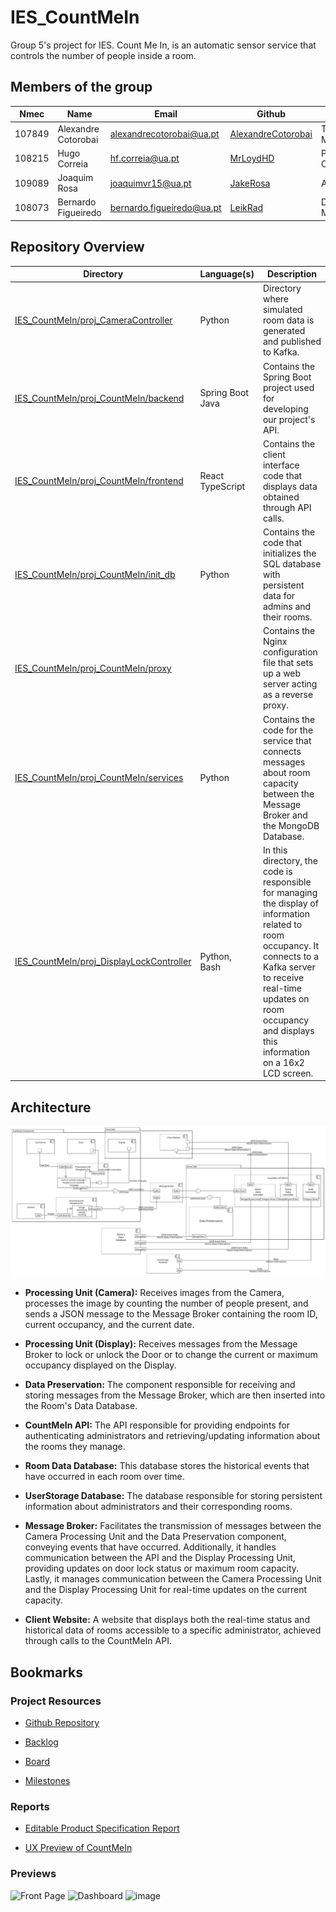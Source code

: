 # IES_CountMeIn

Group 5's project for IES. Count Me In, is an automatic sensor service that controls the number of people inside a room.

## Members of the group

| Nmec   | Name                | Email                       | Github                                                      | Roles         |
| ------ | ------------------- | --------------------------- | ----------------------------------------------------------- | ------------- |
| 107849 | Alexandre Cotorobai | <alexandrecotorobai@ua.pt>  | [AlexandreCotorobai](https://github.com/AlexandreCotorobai) | Team Manager  |
| 108215 | Hugo Correia        | <hf.correia@ua.pt>          | [MrLoydHD](https://github.com/MrLoydHD)                     | Product Owner |
| 109089 | Joaquim Rosa        | <joaquimvr15@ua.pt>         | [JakeRosa](https://github.com/JakeRosa)                     | Architect     |
| 108073 | Bernardo Figueiredo | <bernardo.figueiredo@ua.pt> | [LeikRad](https://github.com/LeikRad)                       | DevOps Master |

## Repository Overview

| Directory                                                                                                                                                     | Language(s)      | Description                                                                                                                                                                                                                                    |
| ------------------------------------------------------------------------------------------------------------------------------------------------------------- | ---------------- | ---------------------------------------------------------------------------------------------------------------------------------------------------------------------------------------------------------------------------------------------- |
| [IES_CountMeIn/proj_CameraController](https://github.com/LeikRad/IES_CountMeIn/tree/69b1ebb4b51b462dbb9d48b3c67b79bdc23797c8/proj_CameraController)           | Python           | Directory where simulated room data is generated and published to Kafka.                                                                                                                                                                       |
| [IES_CountMeIn/proj_CountMeIn/backend](https://github.com/LeikRad/IES_CountMeIn/tree/69b1ebb4b51b462dbb9d48b3c67b79bdc23797c8/proj_CountMeIn/backend)         | Spring Boot Java | Contains the Spring Boot project used for developing our project's API.                                                                                                                                                                        | [IES_CountMeIn/proj_CountMeIn/backend](https://github.com/LeikRad/IES_CountMeIn/tree/69b1ebb4b51b462dbb9d48b3c67b79bdc23797c8/proj_CountMeIn/backend) | Spring Boot Java | Contains the Spring Boot project used for developing our project's API. |
| [IES_CountMeIn/proj_CountMeIn/frontend](https://github.com/LeikRad/IES_CountMeIn/tree/69b1ebb4b51b462dbb9d48b3c67b79bdc23797c8/proj_CountMeIn/frontend)       | React TypeScript | Contains the client interface code that displays data obtained through API calls.                                                                                                                                                              |
| [IES_CountMeIn/proj_CountMeIn/init_db](https://github.com/LeikRad/IES_CountMeIn/tree/69b1ebb4b51b462dbb9d48b3c67b79bdc23797c8/proj_CountMeIn/init_db)         | Python           | Contains the code that initializes the SQL database with persistent data for admins and their rooms.                                                                                                                                           |
| [IES_CountMeIn/proj_CountMeIn/proxy](https://github.com/LeikRad/IES_CountMeIn/tree/69b1ebb4b51b462dbb9d48b3c67b79bdc23797c8/proj_CountMeIn/proxy)             |                  | Contains the Nginx configuration file that sets up a web server acting as a reverse proxy.                                                                                                                                                     |
| [IES_CountMeIn/proj_CountMeIn/services](https://github.com/LeikRad/IES_CountMeIn/tree/69b1ebb4b51b462dbb9d48b3c67b79bdc23797c8/proj_CountMeIn/services)       | Python           | Contains the code for the service that connects messages about room capacity between the Message Broker and the MongoDB Database.                                                                                                              |
| [IES_CountMeIn/proj_DisplayLockController](https://github.com/LeikRad/IES_CountMeIn/tree/69b1ebb4b51b462dbb9d48b3c67b79bdc23797c8/proj_DisplayLockController) | Python, Bash     | In this directory, the code is responsible for managing the display of information related to room occupancy. It connects to a Kafka server to receive real-time updates on room occupancy and displays this information on a 16x2 LCD screen. |

## Architecture

![Architecture](./support_material/UML/ArchitectureDiagram/architecture.png)

- **Processing Unit (Camera):** Receives images from the Camera, processes the image by counting the number of people present, and sends a JSON message to the Message Broker containing the room ID, current occupancy, and the current date.

- **Processing Unit (Display):** Receives messages from the Message Broker to lock or unlock the Door or to change the current or maximum occupancy displayed on the Display.

- **Data Preservation:** The component responsible for receiving and storing messages from the Message Broker, which are then inserted into the Room's Data Database.

- **CountMeIn API:** The API responsible for providing endpoints for authenticating administrators and retrieving/updating information about the rooms they manage.

- **Room Data Database:** This database stores the historical events that have occurred in each room over time.

- **UserStorage Database:** The database responsible for storing persistent information about administrators and their corresponding rooms.

- **Message Broker:** Facilitates the transmission of messages between the Camera Processing Unit and the Data Preservation component, conveying events that have occurred. Additionally, it handles communication between the API and the Display Processing Unit, providing updates on door lock status or maximum room capacity. Lastly, it manages communication between the Camera Processing Unit and the Display Processing Unit for real-time updates on the current capacity.

- **Client Website:** A website that displays both the real-time status and historical data of rooms accessible to a specific administrator, achieved through calls to the CountMeIn API.
 
## Bookmarks

### Project Resources

- [Github Repository](https://github.com/LeikRad/IES_CountMeIn)

- [Backlog](https://github.com/users/LeikRad/projects/2)
- [Board](https://github.com/users/LeikRad/projects/2/views/2)
- [Milestones](https://github.com/users/LeikRad/projects/2/views/4)

### Reports

- [Editable Product Specification Report](https://docs.google.com/document/d/1DLN441DW_DaQnTAU9D2JchCNytAL9wR9nkcMuMj6qkw/edit?usp=sharing)

- [UX Preview of CountMeIn](https://www.figma.com/file/CBGdvUVIvI0YjEOeBxCDpW/CountMeIn?type=design&node-id=6%3A5&mode=design&t=xh7WXl9CRVFXzweF-1)


### Previews
![Front Page](https://github.com/AlexandreCotorobai/IES_CountMeIn/assets/49734556/de094653-acad-490b-8748-e2ab9da5c92c)
![Dashboard](https://github.com/AlexandreCotorobai/IES_CountMeIn/assets/49734556/1143dfd4-2689-485a-86fd-d79d83b97b19)
![image](https://s3.ezgif.com/tmp/ezgif-3-90d149a244.gif)


